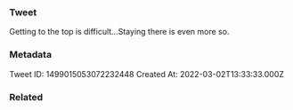 ### Tweet
Getting to the top is difficult…Staying there is even more so.

### Metadata
Tweet ID: 1499015053072232448
Created At: 2022-03-02T13:33:33.000Z

### Related


